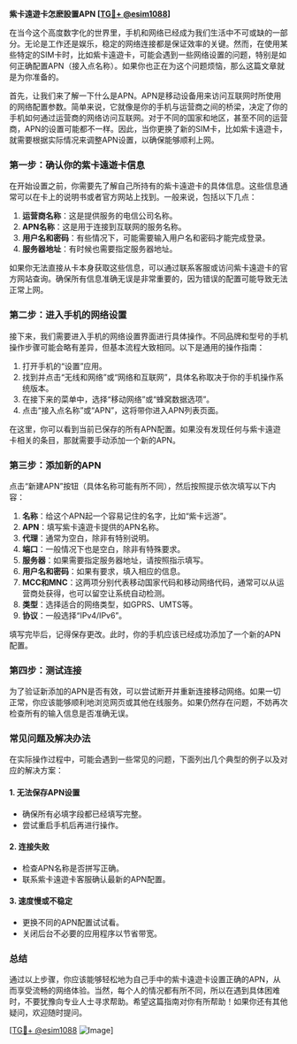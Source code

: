 **紫卡遠遊卡怎麽設置APN [[TG💪+ @esim1088](https://t.me/s/esim1088)]**

在当今这个高度数字化的世界里，手机和网络已经成为我们生活中不可或缺的一部分。无论是工作还是娱乐，稳定的网络连接都是保证效率的关键。然而，在使用某些特定的SIM卡时，比如紫卡遠遊卡，可能会遇到一些网络设置的问题，特别是如何正确配置APN（接入点名称）。如果你也正在为这个问题烦恼，那么这篇文章就是为你准备的。

首先，让我们来了解一下什么是APN。APN是移动设备用来访问互联网时所使用的网络配置参数。简单来说，它就像是你的手机与运营商之间的桥梁，决定了你的手机如何通过运营商的网络访问互联网。对于不同的国家和地区，甚至不同的运营商，APN的设置可能都不一样。因此，当你更换了新的SIM卡，比如紫卡遠遊卡，就需要根据实际情况来调整APN设置，以确保能够顺利上网。

### **第一步：确认你的紫卡遠遊卡信息**
在开始设置之前，你需要先了解自己所持有的紫卡遠遊卡的具体信息。这些信息通常可以在卡上的说明书或者官方网站上找到。一般来说，包括以下几点：

1. **运营商名称**：这是提供服务的电信公司名称。
2. **APN名称**：这是用于连接到互联网的服务名称。
3. **用户名和密码**：有些情况下，可能需要输入用户名和密码才能完成登录。
4. **服务器地址**：有时候也需要指定服务器地址。

如果你无法直接从卡本身获取这些信息，可以通过联系客服或访问紫卡遠遊卡的官方网站查询。确保所有信息准确无误是非常重要的，因为错误的配置可能导致无法正常上网。

### **第二步：进入手机的网络设置**
接下来，我们需要进入手机的网络设置界面进行具体操作。不同品牌和型号的手机操作步骤可能会略有差异，但基本流程大致相同。以下是通用的操作指南：

1. 打开手机的“设置”应用。
2. 找到并点击“无线和网络”或“网络和互联网”，具体名称取决于你的手机操作系统版本。
3. 在接下来的菜单中，选择“移动网络”或“蜂窝数据选项”。
4. 点击“接入点名称”或“APN”，这将带你进入APN列表页面。

在这里，你可以看到当前已保存的所有APN配置。如果没有发现任何与紫卡遠遊卡相关的条目，那就需要手动添加一个新的APN。

### **第三步：添加新的APN**
点击“新建APN”按钮（具体名称可能有所不同），然后按照提示依次填写以下内容：

1. **名称**：给这个APN起一个容易记住的名字，比如“紫卡远游”。
2. **APN**：填写紫卡遠遊卡提供的APN名称。
3. **代理**：通常为空白，除非有特别说明。
4. **端口**：一般情况下也是空白，除非有特殊要求。
5. **服务器**：如果需要指定服务器地址，请按照指示填写。
6. **用户名和密码**：如果有要求，填入相应的信息。
7. **MCC和MNC**：这两项分别代表移动国家代码和移动网络代码，通常可以从运营商处获得，也可以留空让系统自动检测。
8. **类型**：选择适合的网络类型，如GPRS、UMTS等。
9. **协议**：一般选择“IPv4/IPv6”。

填写完毕后，记得保存更改。此时，你的手机应该已经成功添加了一个新的APN配置。

### **第四步：测试连接**
为了验证新添加的APN是否有效，可以尝试断开并重新连接移动网络。如果一切正常，你应该能够顺利地浏览网页或其他在线服务。如果仍然存在问题，不妨再次检查所有的输入信息是否准确无误。

### **常见问题及解决办法**
在实际操作过程中，可能会遇到一些常见的问题，下面列出几个典型的例子以及对应的解决方案：

#### 1. **无法保存APN设置**
   - 确保所有必填字段都已经填写完整。
   - 尝试重启手机后再进行操作。

#### 2. **连接失败**
   - 检查APN名称是否拼写正确。
   - 联系紫卡遠遊卡客服确认最新的APN配置。

#### 3. **速度慢或不稳定**
   - 更换不同的APN配置试试看。
   - 关闭后台不必要的应用程序以节省带宽。

### **总结**
通过以上步骤，你应该能够轻松地为自己手中的紫卡遠遊卡设置正确的APN，从而享受流畅的网络体验。当然，每个人的情况都有所不同，所以在遇到具体困难时，不要犹豫向专业人士寻求帮助。希望这篇指南对你有所帮助！如果你还有其他疑问，欢迎随时提问。

[[TG💪+ @esim1088](https://t.me/s/esim1088) ![Image](https://i.postimg.cc/4NQfJmqS/Snipaste-2025-05-13-00-14-12.png)]